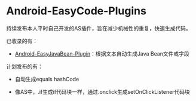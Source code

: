 # Android-EasyCode-Plugins
持续发布本人平时自己开发的AS插件，旨在减少机械性的重复，快速生成代码。

已收录的有：
 - [Android-EasyJavaBean-Plugin](https://github.com/unclepizza/Android-EasyJavaBean-Plugin)：根据文本自动生成Java Bean文件或字段


计划发布的有：

 - 自动生成equals hashCode

 - 像AS中，.if生成if代码块一样，通过.onclick生成setOnClickListener代码块